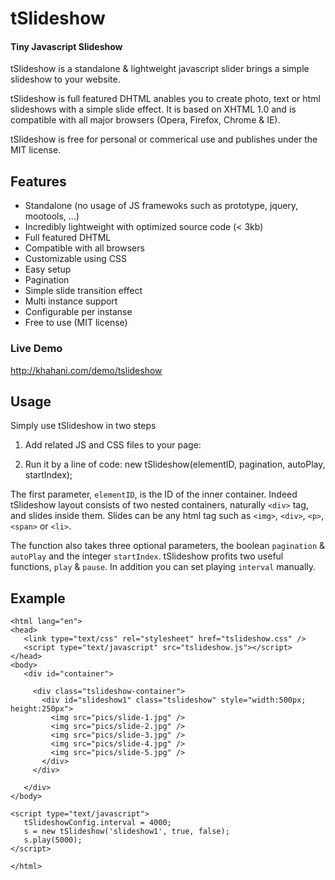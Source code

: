 tSlideshow
==========
#### Tiny Javascript Slideshow ####

tSlideshow is a standalone & lightweight javascript slider brings a simple slideshow to your website.

tSlideshow is full featured DHTML anables you to create photo, text or html slideshows with a simple slide effect. It is based on XHTML 1.0 and is compatible with all major browsers (Opera, Firefox, Chrome & IE).

tSlideshow is free for personal or commerical use and publishes under the MIT license.

Features
--------
* Standalone (no usage of JS framewoks such as prototype, jquery, mootools, ...)
* Incredibly lightweight with optimized source code (< 3kb)
* Full featured DHTML
* Compatible with all browsers
* Customizable using CSS
* Easy setup
* Pagination
* Simple slide transition effect
* Multi instance support
* Configurable per instanse
* Free to use (MIT license)

### Live Demo ###
http://khahani.com/demo/tslideshow

Usage
-----
Simply use tSlideshow in two steps
1. Add related JS and CSS files to your page:
    <link type="text/css" rel="stylesheet" href="tslideshow.css" />
    <script type="text/javascript" src="tslideshow.js"></script>

2. Run it by a line of code:
    new tSlideshow(elementID, pagination, autoPlay, startIndex);

The first parameter, `elementID`, is the ID of the inner container. Indeed tSlideshow layout consists of two nested containers, naturally `<div>` tag, and slides inside them. Slides can be any html tag such as `<img>`, `<div>`, `<p>`, `<span>` or `<li>`.

The function also takes three optional parameters, the boolean `pagination` & `autoPlay` and the integer `startIndex`. tSlideshow profits two useful functions, `play` & `pause`. In addition you can set playing `interval` manually.

Example
-------
    <html lang="en">
    <head>
       <link type="text/css" rel="stylesheet" href="tslideshow.css" />
       <script type="text/javascript" src="tslideshow.js"></script>
    </head>
    <body>
       <div id="container">
      
         <div class="tslideshow-container">
           <div id="slideshow1" class="tslideshow" style="width:500px; height:250px">
             <img src="pics/slide-1.jpg" />
             <img src="pics/slide-2.jpg" />
             <img src="pics/slide-3.jpg" />
             <img src="pics/slide-4.jpg" />
             <img src="pics/slide-5.jpg" />
           </div>
         </div>
      
       </div>
    </body>
      
    <script type="text/javascript">
       tSlideshowConfig.interval = 4000;
       s = new tSlideshow('slideshow1', true, false);
       s.play(5000);
    </script>
  
    </html>
